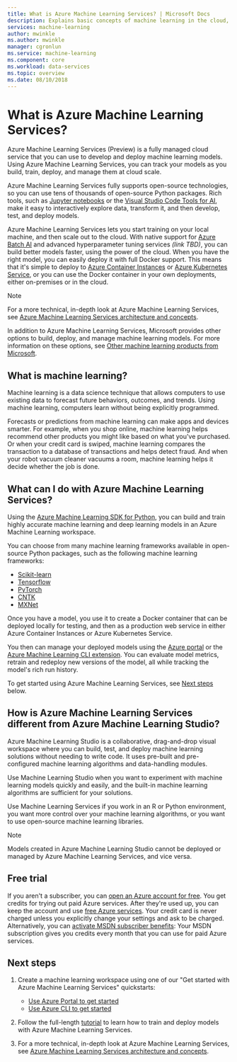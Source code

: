 ```yaml
---
title: What is Azure Machine Learning Services? | Microsoft Docs
description: Explains basic concepts of machine learning in the cloud, describes what you can use it for, and defines machine learning terms. Overview of Azure Machine Learning -- an integrated, end-to-end data science solution for professional data scientists to develop, experiment, and deploy advanced analytics applications at cloud scale.
services: machine-learning
author: mwinkle
ms.author: mwinkle
manager: cgronlun
ms.service: machine-learning
ms.component: core
ms.workload: data-services
ms.topic: overview
ms.date: 08/10/2018
---
```


# What is Azure Machine Learning Services?

Azure Machine Learning Services (Preview) is a fully managed cloud service that you can use to develop and deploy machine learning models. Using Azure Machine Learning Services, you can track your models as you build, train, deploy, and manage them at cloud scale.

Azure Machine Learning Services fully supports open-source technologies, so you can use tens of thousands of open-source Python packages.
Rich tools, such as [Jupyter notebooks](http://jupyter.org) or the [Visual Studio Code Tools for AI](https://visualstudio.microsoft.com/downloads/ai-tools-vscode/), make it easy to interactively explore data, transform it, and then develop, test, and deploy models.

Azure Machine Learning Services lets you start training on your local machine, and then scale out to the cloud. With native support for [Azure Batch AI](https://azure.microsoft.com/services/batch-ai/) and advanced hyperparameter tuning services *(link TBD)*, you can build better models faster, using the power of the cloud. When you have the right model, you can easily deploy it with full Docker support. This means that it's simple to deploy to [Azure Container Instances](how-to-deploy-to-aci.md) or [Azure Kubernetes Service](how-to-deploy-to-aks.md), or you can use the Docker container in your own deployments, either on-premises or in the cloud.

> [!NOTE]
> For a more technical, in-depth look at Azure Machine Learning Services, see [Azure Machine Learning Services architecture and concepts](concept-azure-machine-learning-architecture.md).

In addition to Azure Machine Learning Services, Microsoft provides other options to build, deploy, and manage machine learning models. For more information on these options, see [Other machine learning products from Microsoft](./overview-more-machine-learning.md).

## What is machine learning?

Machine learning is a data science technique that allows computers to use existing data to forecast future behaviors, outcomes, and trends. Using machine learning, computers learn without being explicitly programmed.

Forecasts or predictions from machine learning can make apps and devices smarter. For example, when you shop online, machine learning helps recommend other products you might like based on what you've purchased. Or when your credit card is swiped, machine learning compares the transaction to a database of transactions and helps detect fraud. And when your robot vacuum cleaner vacuums a room, machine learning helps it decide whether the job is done.

## What can I do with Azure Machine Learning Services?

Using the [Azure Machine Learning SDK for Python](./reference-azure-machine-learning-sdk.md), you can build and train highly accurate machine learning and deep learning models in an Azure Machine Learning workspace.

You can choose from many machine learning frameworks available in open-source Python packages, such as the following machine learning frameworks:

<!--
- [Scikit-learn](http://scikit-learn.org/stable/)
- [Tensorflow](https://www.tensorflow.org)
- [PyTorch](https://pytorch.org)
- [CNTK](https://www.microsoft.com/cognitive-toolkit/)
- [MXNet](http://mxnet.io)
-->

- <a href=http://scikit-learn.org/stable/ target=_blank>Scikit-learn</a>
- <a href=https://www.tensorflow.org target=_blank>Tensorflow</a>
- <a href=https://pytorch.org target=_blank>PyTorch</a>
- <a href=https://www.microsoft.com/cognitive-toolkit/ target=_blank>CNTK</a>
- <a href=http://mxnet.io target=_blank>MXNet</a>

Once you have a model, you use it to create a Docker container that can be deployed locally for testing, and then as a production web service in either Azure Container Instances or Azure Kubernetes Service.

You then can manage your deployed models using the [Azure portal](https://portal.azure.com/) or the [Azure Machine Learning CLI extension](https://review.docs.microsoft.com/azure/machine-learning/service/reference-azure-machine-learning-cli).
You can evaluate model metrics, retrain and redeploy new versions of the model, all while tracking the model's rich run history.

To get started using Azure Machine Learning Services, see [Next steps](#next-steps) below.

## How is Azure Machine Learning Services different from Azure Machine Learning Studio?

Azure Machine Learning Studio is a collaborative, drag-and-drop visual workspace where you can build, test, and deploy machine learning solutions without needing to write code. It uses pre-built and pre-configured machine learning algorithms and data-handling modules.

Use Machine Learning Studio when you want to experiment with machine learning models quickly and easily, and the built-in machine learning algorithms are sufficient for your solutions.

Use Machine Learning Services if you work in an R or Python environment, you want more control over your machine learning algorithms, or you want to use open-source machine learning libraries.

> [!NOTE]
> Models created in Azure Machine Learning Studio cannot be deployed or managed by Azure Machine Learning Services, and vice versa.

## Free trial
If you aren't a subscriber, you can [open an Azure account for free](https://azure.microsoft.com/pricing/free-trial/?WT.mc_id=A261C142F). You get credits for trying out paid Azure services. After they're used up, you can keep the account and use [free Azure services](https://azure.microsoft.com/free/). Your credit card is never charged unless you explicitly change your settings and ask to be charged. Alternatively, you can [activate MSDN subscriber benefits](https://azure.microsoft.com/pricing/member-offers/msdn-benefits-details/?WT.mc_id=A261C142F): Your MSDN subscription gives you credits every month that you can use for paid Azure services.

## Next steps

1. Create a machine learning workspace using one of our "Get started with Azure Machine Learning Services" quickstarts:

   - [Use Azure Portal to get started](quickstart-get-started.md) 
   - [Use Azure CLI to get started](quickstart-get-started-with-cli.md)

1. Follow the full-length [tutorial](tutorial-train-models-with-aml.md) to learn how to train and deploy models with Azure Machine Learning Services. 

1. For a more technical, in-depth look at Azure Machine Learning Services, see [Azure Machine Learning Services architecture and concepts](concept-azure-machine-learning-architecture.md).

<!-- 

Check with Serina to see if she is planning a video that could go here. Basically an intro to AML or an end-to-end quickstart.

In this 9-minute video, learn how you can benefit your app. You'll learn about key features and what a typical workflow looks like. 

>[!VIDEO https://channel9.msdn.com/Events/Connect/2016/138/player]
 
+ 0-3 minutes covers key features and use-cases.
+ 3-4 minutes covers service provisioning. 
+ 4-6 minutes covers Import Data wizard used to create an index using the built-in real estate dataset.

-->